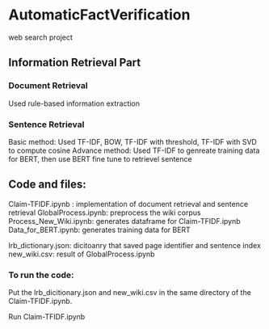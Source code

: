 # AutomaticFactVerification
web search project

## Information Retrieval Part

### Document Retrieval

Used rule-based information extraction


### Sentence Retrieval

Basic method: Used TF-IDF, BOW, TF-IDF with threshold, TF-IDF with SVD to compute cosine
Advance method: Used TF-IDF to genreate training data for BERT, then use BERT fine tune to retrievel sentence


## Code and files:
Claim-TFIDF.ipynb : implementation of document retrieval and sentence retrieval
GlobalProcess.ipynb: preprocess the wiki corpus
Process_New_Wiki.ipynb: generates dataframe for Claim-TFIDF.ipynb
Data_for_BERT.ipynb: generates training data for BERT

lrb_dictionary.json: dicitoanry that saved page identifier and sentence index
new_wiki.csv: result of GlobalProcess.ipynb

### To run the code:
Put the lrb_dicitionary.json and new_wiki.csv in the same directory of the Claim-TFIDF.ipynb.

Run Claim-TFIDF.ipynb
